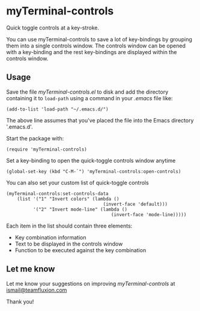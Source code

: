 # myTerminal-controls

Quick toggle controls at a key-stroke.

You can use myTerminal-controls to save a lot of key-bindings by grouping them into a single controls window. The controls window can be opened with a key-binding and the rest key-bindings are displayed within the controls window.

## Usage

Save the file *myTerminal-controls.el* to disk and add the directory containing it to `load-path` using a command in your *.emacs* file like:

    (add-to-list 'load-path "~/.emacs.d/")

The above line assumes that you've placed the file into the Emacs directory '.emacs.d'.

Start the package with:

    (require 'myTerminal-controls)

Set a key-binding to open the quick-toggle controls window anytime

    (global-set-key (kbd "C-M-`") 'myTerminal-controls:open-controls)

You can also set your custom list of quick-toggle controls

    (myTerminal-controls:set-controls-data
        (list '("1" "Invert colors" (lambda ()
                                        (invert-face 'default)))
              '("2" "Invert mode-line" (lambda ()
                                           (invert-face 'mode-line)))))

Each item in the list should contain three elements:

* Key combination information
* Text to be displayed in the controls window
* Function to be executed against the key combination

## Let me know

Let me know your suggestions on improving *myTerminal-controls* at ismail@teamfluxion.com

Thank you!
